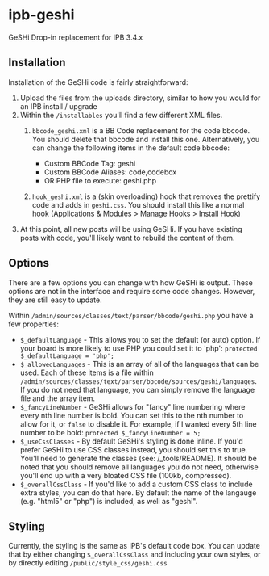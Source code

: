 ipb-geshi
=========

GeSHi Drop-in replacement for IPB 3.4.x

## Installation

Installation of the GeSHi code is fairly straightforward: 
 
 1. Upload the files from the uploads directory, similar to how you would for an IPB install / upgrade
 1. Within the `/installables` you'll find a few different XML files. 
    1. `bbcode_geshi.xml` is a BB Code replacement for the code bbcode. 
        You should delete that bbcode and install this one. Alternatively, you can change the 
        following items in the default code bbcode:
        
        * Custom BBCode Tag: geshi
        * Custom BBCode Aliases: code,codebox
        * OR PHP file to execute: geshi.php
        
    1. `hook_geshi.xml` is a (skin overloading) hook that removes the prettify code and adds in `geshi.css`. 
      You should install this like a normal hook (Applications & Modules  >  Manage Hooks > Install Hook)
 1. At this point, all new posts will be using GeSHi. If you have existing posts with code, 
    you'll likely want to rebuild the content of them. 

## Options

There are a few options you can change with how GeSHi is output. These options are not in the interface 
and require some code changes. However, they are still easy to update.

Within `/admin/sources/classes/text/parser/bbcode/geshi.php` you have a few properties:

  * `$_defaultLanguage` - This allows you to set the default (or auto) option. If your board is more 
  likely to use PHP you could set it to 'php': `protected $_defaultLanguage = 'php';`
  * `$_allowedLanguages` - This is an array of all of the languages that can be used. Each of these 
  items is a file within `/admin/sources/classes/text/parser/bbcode/sources/geshi/languages`. If you 
  do not need that language, you can simply remove the language file and the array item.
  * `$_fancyLineNumber` - GeSHi allows for "fancy" line numbering where every nth line number is bold. 
  You can set this to the nth number to allow for it, or `false` to disable it. For example, if I wanted 
  every 5th line number to be bold: `protected $_fancyLineNumber = 5;`
  * `$_useCssClasses` - By default GeSHi's styling is done inline. If you'd prefer GeSHi to use CSS classes 
  instead, you should set this to true. You'll need to generate the classes (see: /_tools/README). It should 
  be noted that you should remove all languages you do not need, otherwise you'll end up with a very bloated 
  CSS file (100kb, compressed). 
  * `$_overallCssClass` - If you'd like to add a custom CSS class to include extra styles, you can do that here. 
  By default the name of the langauge (e.g. "html5" or "php") is included, as well as "geshi". 

## Styling

Currently, the styling is the same as IPB's default code box. You can update that by either changing 
`$_overallCssClass` and including your own styles, or by directly editing `/public/style_css/geshi.css`